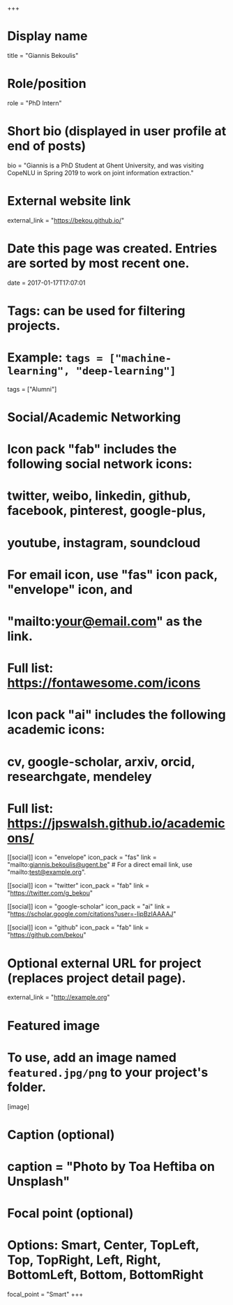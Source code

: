 +++
# Display name
title = "Giannis Bekoulis"

# Role/position
role = "PhD Intern"

# Short bio (displayed in user profile at end of posts)
bio = "Giannis is a PhD Student at Ghent University, and was visiting CopeNLU in Spring 2019 to work on joint information extraction."

# External website link
external_link = "https://bekou.github.io/"

# Date this page was created. Entries are sorted by most recent one.
date = 2017-01-17T17:07:01

# Tags: can be used for filtering projects.
# Example: `tags = ["machine-learning", "deep-learning"]`
tags = ["Alumni"]

# Social/Academic Networking
#
# Icon pack "fab" includes the following social network icons:
#
#   twitter, weibo, linkedin, github, facebook, pinterest, google-plus,
#   youtube, instagram, soundcloud
#
#   For email icon, use "fas" icon pack, "envelope" icon, and
#   "mailto:your@email.com" as the link.
#
#   Full list: https://fontawesome.com/icons
#
# Icon pack "ai" includes the following academic icons:
#
#   cv, google-scholar, arxiv, orcid, researchgate, mendeley
#
#   Full list: https://jpswalsh.github.io/academicons/

[[social]]
icon = "envelope"
icon_pack = "fas"
link = "mailto:giannis.bekoulis@ugent.be"  # For a direct email link, use "mailto:test@example.org".

[[social]]
icon = "twitter"
icon_pack = "fab"
link = "https://twitter.com/g_bekou"

[[social]]
icon = "google-scholar"
icon_pack = "ai"
link = "https://scholar.google.com/citations?user=-IipBzIAAAAJ"

[[social]]
icon = "github"
icon_pack = "fab"
link = "https://github.com/bekou"


# Optional external URL for project (replaces project detail page).
external_link = "http://example.org"

# Featured image
# To use, add an image named `featured.jpg/png` to your project's folder. 
[image]
  # Caption (optional)
  # caption = "Photo by Toa Heftiba on Unsplash"

  # Focal point (optional)
  # Options: Smart, Center, TopLeft, Top, TopRight, Left, Right, BottomLeft, Bottom, BottomRight
  focal_point = "Smart"
+++
